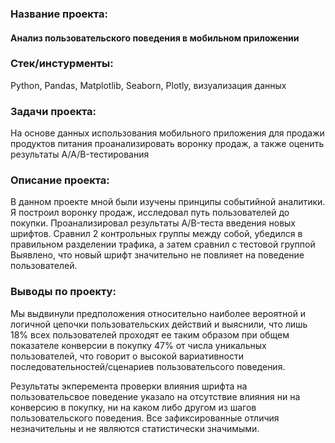 ### Название проекта: 
#### Анализ пользовательского поведения в мобильном приложении

### Стек/инстурменты:
Python, Pandas, Matplotlib, Seaborn, Plotly, визуализация данных

### Задачи проекта:
На основе данных использования мобильного приложения для продажи продуктов питания проанализировать воронку продаж, а также оценить результаты A/A/B-тестирования 

### Описание проекта:
В данном проекте мной были изучены принципы событийной аналитики. Я построил
воронку продаж, исследовал путь пользователей до покупки. Проанализировал
результаты A/B-теста введения новых шрифтов. Сравнил 2 контрольных группы между
собой, убедился в правильном разделении трафика, а затем сравнил с тестовой группой
Выявлено, что новый шрифт значительно не повлияет на поведение пользователей.

### Выводы по проекту:
Мы выдвинули предположения относительно наиболее вероятной и логичной цепочки пользовательских действий и выяснили, что лишь 18% всех пользователей проходят ее таким образом при общем показателе конверсии в покупку 47% от числа уникальных пользователей, что говорит о высокой вариативности последовательностей/сценариев пользовательсого поведения.

Результаты экперемента проверки влияния шрифта на пользовательсвое поведение указало на отсутствие влияния ни на конверсию в покупку, ни на каком либо другом из шагов пользовательского поведения. Все зафиксированные отличия незначительны и не являются статистически значимыми.
